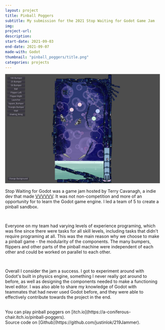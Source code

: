 ```yaml
---
layout: project
title: Pinball Poggers
subtitle: My submission for the 2021 Stop Waiting for Godot Game Jam
img: 
project-url: 
description: 
start-date: 2021-09-03
end-date: 2021-09-07
made-with: Godot
thumbnail: "pinball_poggers/title.png"
categories: projects
---
```

![](\assets\images\projects\pinball_poggers\pinball_poggers.png)

Stop Waiting for Godot was a game jam hosted by Terry Cavanagh, a indie dev that made [VVVVVV](https://en.wikipedia.org/wiki/VVVVVV). It was not non-competition and more of an opportunity for to learn the Godot game engine. I led a team of 5 to create a pinball sandbox.

<br>
<p>
Everyone on my team had varying levels of experience programing, which was fine since there were tasks for all skill levels, including tasks that didn't require programing at all.
This was the main reason why we choose to make a pinball game - the modularity of the components. The many bumpers, flippers and other parts of the pinball machine were independent of each other and could be worked on parallel to each other.
</p>
<br>
<p>
Overall I consider the jam a success. I got to experiment around with Godot's built in physics engine, something I never really got around to before, as well as designing the components needed to make a functioning level editor. I was also able to share my knowledge of Godot with teammates that had never used Godot before, and they were able to effectively contribute towards the project in the end.
</p>
<br>
You can play pinball poggers on [itch.io](https://a-coniferous-chair.itch.io/pinball-poggers).
<br>
Source code on [Github](https://github.com/justinlok/219Jammer).
<br>